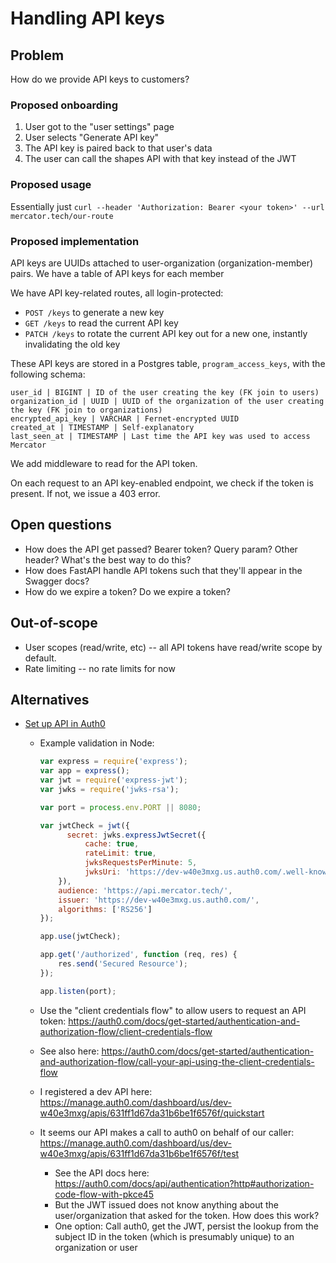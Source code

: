 # Handling API keys

## Problem

How do we provide API keys to customers?

### Proposed onboarding

1. User got to the "user settings" page
2. User selects "Generate API key"
3. The API key is paired back to that user's data
4. The user can call the shapes API with that key instead of the JWT

### Proposed usage

Essentially just `curl --header 'Authorization: Bearer <your token>' --url mercator.tech/our-route`

### Proposed implementation

API keys are UUIDs attached to user-organization (organization-member) pairs.
We have a table of API keys for each member

We have API key-related routes, all login-protected:

  - `POST /keys` to generate a new key
  - `GET /keys` to read the current API key
  - `PATCH /keys` to rotate the current API key out for a new one, instantly invalidating the old key

These API keys are stored in a Postgres table, ``program_access_keys``, with the following schema:

```
user_id | BIGINT | ID of the user creating the key (FK join to users)
organization_id | UUID | UUID of the organization of the user creating the key (FK join to organizations)
encrypted_api_key | VARCHAR | Fernet-encrypted UUID
created_at | TIMESTAMP | Self-explanatory
last_seen_at | TIMESTAMP | Last time the API key was used to access Mercator
```

We add middleware to read for the API token.

On each request to an API key-enabled endpoint, we check if the token is present. If not, we
issue a 403 error.

## Open questions

- How does the API get passed? Bearer token? Query param? Other header? What's the best way to do this?
- How does FastAPI handle API tokens such that they'll appear in the Swagger docs?
- How do we expire a token? Do we expire a token?

## Out-of-scope

- User scopes (read/write, etc) -- all API tokens have read/write scope by default.
- Rate limiting -- no rate limits for now

## Alternatives

- [Set up API in Auth0](https://auth0.com/docs/get-started/auth0-overview/set-up-apis)
  - Example validation in Node:

    ```javascript
    var express = require('express');
    var app = express();
    var jwt = require('express-jwt');
    var jwks = require('jwks-rsa');
    
    var port = process.env.PORT || 8080;
    
    var jwtCheck = jwt({
          secret: jwks.expressJwtSecret({
              cache: true,
              rateLimit: true,
              jwksRequestsPerMinute: 5,
              jwksUri: 'https://dev-w40e3mxg.us.auth0.com/.well-known/jwks.json'
        }),
        audience: 'https://api.mercator.tech/',
        issuer: 'https://dev-w40e3mxg.us.auth0.com/',
        algorithms: ['RS256']
    });
    
    app.use(jwtCheck);
    
    app.get('/authorized', function (req, res) {
        res.send('Secured Resource');
    });
    
    app.listen(port);
    ```
  - Use the "client credentials flow" to allow users to request an API token: https://auth0.com/docs/get-started/authentication-and-authorization-flow/client-credentials-flow
  - See also here: https://auth0.com/docs/get-started/authentication-and-authorization-flow/call-your-api-using-the-client-credentials-flow
  - I registered a dev API here: https://manage.auth0.com/dashboard/us/dev-w40e3mxg/apis/631ff1d67da31b6be1f6576f/quickstart
  - It seems our API makes a call to auth0 on behalf of our caller: https://manage.auth0.com/dashboard/us/dev-w40e3mxg/apis/631ff1d67da31b6be1f6576f/test
    - See the API docs here: https://auth0.com/docs/api/authentication?http#authorization-code-flow-with-pkce45
    - But the JWT issued does not know anything about the user/organization that asked for the token. How does this work?
    - One option: Call auth0, get the JWT, persist the lookup from the subject ID in the token (which is presumably unique) to an organization or user


